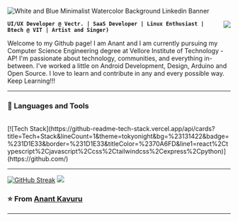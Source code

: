      
![White and Blue Minimalist Watercolor Background Linkedin Banner](https://github.com/user-attachments/assets/7106a67a-6cc1-4631-a8e6-b51dae9b5249)

<img align="right" src="https://visitor-badge.laobi.icu/badge?page_id=Condition00.Condition00"/>

**`UI/UX Developer @ Vectr. | SaaS Developer | Linux Enthusiast |
Btech @ VIT | Artist and Singer)`**

Welcome to my Github page! I am Anant and I am currently pursuing my Computer Science Engineering degree at Vellore Institute of Technology - AP! I'm passionate about technology, communities, and everything in-between. I've worked a little on Android Development, Design, Arduino and Open Source. I love to learn and contribute in any and every possible way. Keep Learning!!!


---

### 🧰 Languages and Tools
<br>
[![Tech Stack](https://github-readme-tech-stack.vercel.app/api/cards?title=Tech+Stack&lineCount=1&theme=tokyonight&bg=%23131422&badge=%231D1E33&border=%231D1E33&titleColor=%2370A6FD&line1=react%2Ctypescript%2Cjavascript%2Ccss%2Ctailwindcss%2Cexpress%2Cpython)](https://github.com/)

<br>

 <hr/>

[![GitHub Streak](https://streak-stats.demolab.com?user=Condition00&theme=dracula&hide_border=true)](https://git.io/streak-stats)
![](http://github-profile-summary-cards.vercel.app/api/cards/repos-per-language?username=Condition00&theme=tokyonight)

 ### ⭐️ From [Anant Kavuru](https://github.com/Condition00) ### 
 
---



